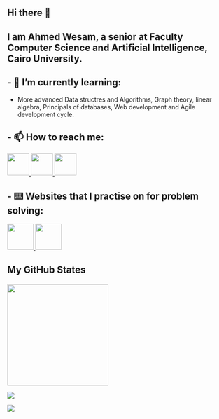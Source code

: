 ## Hi there 👋

## I am Ahmed Wesam, a senior at Faculty Computer Science and Artificial Intelligence, Cairo University.
## - 🌱 I’m currently learning:
- More advanced Data structres and Algorithms, Graph theory, linear algebra, Principals of databases, Web development and Agile development cycle.

<!-- - Programming consepts such as Structural Programming and OOP using C++ and How the memory works behind the scene. 
The different between Compiled Language like CPlusPlus (C++) and Interpreted Language like Python.

- How to write efficient algorithms for solving problems on codeforces (you can find my solutions for codeforces' problem on my repo).

- How to deal with local database using SQL with SQLite Engine. -->
<!--
**moheladwy/moheladwy** is a ✨ _special_ ✨ repository because its `README.md` (this file) appears on your GitHub profile.

Here are some ideas to get you started:

- 🔭 I’m currently working on ...
- 🌱 I’m currently learning ...
- 👯 I’m looking to collaborate on ...
- 🤔 I’m looking for help with ...
- 💬 Ask me about ...
- 📫 How to reach me: ...
- 😄 Pronouns: ...
- ⚡ Fun fact: ...
-->

<!-- ## Programming languages:

<p>
<img height="60" src="https://raw.githubusercontent.com/github/explore/80688e429a7d4ef2fca1e82350fe8e3517d3494d/topics/cpp/cpp.png">
<img height="60" src="https://th.bing.com/th/id/R.9700daf741d5f5b75abf6f7cee2c8be9?rik=%2fdfsBtxTyvR09A&pid=ImgRaw&r=0">
<img height="60" src="https://user-images.githubusercontent.com/101745968/178999780-091c7c40-e016-4825-bc88-1657786ef85f.png">
<img height="60" src="https://th.bing.com/th/id/R.d411d0ad310e2efbd49c34647c93123c?rik=WoETUkTsL8cWmw&pid=ImgRaw&r=0">
</p> -->

## - 📫 How to reach me:
<p>
<a href="https://www.linkedin.com/in/ahmed-wesam/">
<img height="50" src="https://user-images.githubusercontent.com/101745968/179001975-07bf6017-536a-4ed6-8094-ebfcb3de5df7.png">
</a> 

<a href="https://www.facebook.com/ahmed.wessam.7165">
<img height="50" src="https://user-images.githubusercontent.com/101745968/179002044-763b6a85-1a13-4b63-9e29-247c8d94d02c.png">
</a> 


<a href="mailto:awessam127@gmail.com">
<img height="50" src="https://user-images.githubusercontent.com/101745968/179003389-f90c49c2-c9b5-4ae4-b3a2-3edfe1ad7dd2.png">
</a>
  
</p>

## - ⌨️ Websites that I practise on for problem solving:

<a href="https://codeforces.com/profile/Only1ahmed">
<img height="60" src="https://user-images.githubusercontent.com/101745968/179003712-c6cac176-acd3-424f-bc51-b86e5a56ff4e.png">
</a> 

<a href="https://leetcode.com/only1ahmed/">
<img height="60" src="https://www.bing.com/th?id=AMMS_ce7ad2c1dbb8cf8ac6bf1f78f35afa8f&w=148&h=148&c=7&o=6&dpr=1.3&pid=SANGAM">
</a> 

</br>

## <p align="inline">My GitHub States</p>

<p align="inline">

<p align="inline"><img align="inline" height="231" src="https://github-readme-stats.vercel.app/api/top-langs/?username=only1ahmed&theme=vue-dark&layout=compact"/>

<p align="inline"><img align="inline" src="https://github-readme-stats.vercel.app/api?username=only1ahmed&theme=vue-dark&show_icons=true&locale=en"/>

<p align="inline"><img align="inline" src="http://github-readme-streak-stats.herokuapp.com?user=only1ahmed&theme=vue-dark&date_format=j%20M%5B%20Y%5D"/></p>

</p>
</br> </br>

<!-- ## <p align="inline">Solutions of Codeforces' Problems using C++</p>

<a href="https://github.com/moheladwy/Solutions_Codeforces_Problems">
<img height="153" src="https://github-readme-stats.vercel.app/api/pin/?username=moheladwy&repo=Solutions_Codeforces_Problems&theme=vue-dark">
</a> -->

<!-- ## <p align="inline">CMD Projects written in C++</p>
<p align="inline">
  
<a href="https://github.com/moheladwy/LoginSystem">
<img height="132" src="https://github-readme-stats.vercel.app/api/pin/?username=moheladwy&repo=LoginSystem&theme=vue-dark">
</a>

</p>

## <p align="inline">CMD Projects written in Python</p>
<p align="inline">
  
<a href="https://github.com/moheladwy/OneLineMemoryGame-Python">
<img height="132" src="https://github-readme-stats.vercel.app/api/pin/?username=moheladwy&repo=OneLineMemoryGame-Python&theme=vue-dark">
</a> -->
  
</p>
